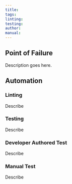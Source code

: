 ```yaml
---
title:
tags: 
linting: 
testing: 
author: 
manual: 
---
```


## Point of Failure
Description goes here.

## Automation

### Linting
Describe

### Testing
Describe

### Developer Authored Test
Describe

### Manual Test
Describe